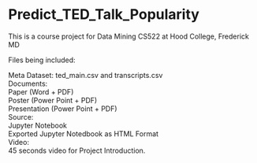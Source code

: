 # Predict_TED_Talk_Popularity

This is a course project for Data Mining CS522 at Hood College, Frederick MD <br/>

Files being included: <br/>

Meta Dataset: ted_main.csv and transcripts.csv <br/>
Documents: <br/>
  Paper (Word + PDF) <br/>
  Poster (Power Point + PDF) <br/>
  Presentation (Power Point + PDF) <br/>
Source: <br/>
  Jupyter Notebook <br/>
  Exported Jupyter Notedbook as HTML Format   <br/>
Video: <br/>
  45 seconds video for Project Introduction.  <br/>
